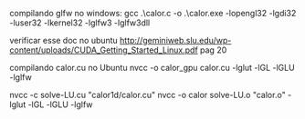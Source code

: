 compilando glfw no windows:
gcc .\calor.c -o .\calor.exe -lopengl32 -lgdi32 -luser32 -lkernel32 -lglfw3 -lglfw3dll

verificar esse doc no ubuntu
http://geminiweb.slu.edu/wp-content/uploads/CUDA_Getting_Started_Linux.pdf
pag 20

compilando calor.cu no Ubuntu
nvcc -o calor_gpu calor.cu -lglut -lGL -lGLU -lglfw

nvcc -c solve-LU.cu "calor1d/calor.cu"
nvcc -o calor solve-LU.o "calor.o" -lglut -lGL -lGLU -lglfw